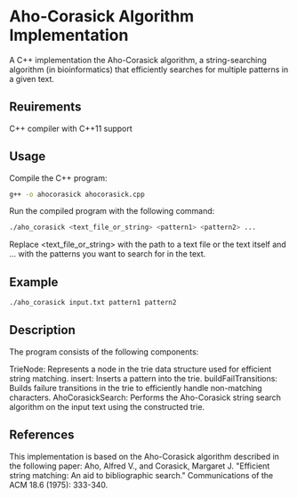 # Aho-Corasick Algorithm Implementation

A C++ implementation the Aho-Corasick algorithm, a string-searching algorithm (in bioinformatics) that efficiently searches for multiple patterns in a given text.

## Reuirements

C++ compiler with C++11 support



## Usage

Compile the C++ program:

```bash
g++ -o ahocorasick ahocorasick.cpp 
```
Run the compiled program with the following command:

```bash
./aho_corasick <text_file_or_string> <pattern1> <pattern2> ...
```

Replace <text_file_or_string> with the path to a text file or the text itself and <pattern1> <pattern2> ... with the patterns you want to search for in the text.

## Example
```bash
./aho_corasick input.txt pattern1 pattern2
```

## Description
The program consists of the following components:

TrieNode: Represents a node in the trie data structure used for efficient string matching.
insert: Inserts a pattern into the trie.
buildFailTransitions: Builds failure transitions in the trie to efficiently handle non-matching characters.
AhoCorasickSearch: Performs the Aho-Corasick string search algorithm on the input text using the constructed trie.

## References
This implementation is based on the Aho-Corasick algorithm described in the following paper:
Aho, Alfred V., and Corasick, Margaret J. "Efficient string matching: An aid to bibliographic search." Communications of the ACM 18.6 (1975): 333-340.
